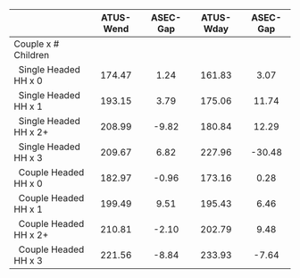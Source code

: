 
|                      |    ATUS-Wend |     ASEC-Gap |    ATUS-Wday |     ASEC-Gap |
| -------------------- | :----------: | :----------: | :----------: | :----------: |
| Couple x # Children  |              |              |              |              |
| &nbsp;&nbsp;Single Headed HH x 0 |       174.47 |         1.24 |       161.83 |         3.07 |
| &nbsp;&nbsp;Single Headed HH x 1 |       193.15 |         3.79 |       175.06 |        11.74 |
| &nbsp;&nbsp;Single Headed HH x 2+ |       208.99 |        -9.82 |       180.84 |        12.29 |
| &nbsp;&nbsp;Single Headed HH x 3 |       209.67 |         6.82 |       227.96 |       -30.48 |
| &nbsp;&nbsp;Couple Headed HH x 0 |       182.97 |        -0.96 |       173.16 |         0.28 |
| &nbsp;&nbsp;Couple Headed HH x 1 |       199.49 |         9.51 |       195.43 |         6.46 |
| &nbsp;&nbsp;Couple Headed HH x 2+ |       210.81 |        -2.10 |       202.79 |         9.48 |
| &nbsp;&nbsp;Couple Headed HH x 3 |       221.56 |        -8.84 |       233.93 |        -7.64 |

